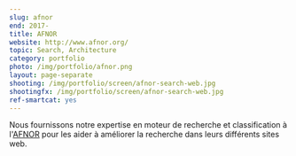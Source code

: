 ```yaml
---
slug: afnor
end: 2017-
title: AFNOR
website: http://www.afnor.org/
topic: Search, Architecture
category: portfolio
photo: /img/portfolio/afnor.png
layout: page-separate
shooting: /img/portfolio/screen/afnor-search-web.jpg
shootingfx: /img/portfolio/screen/afnor-search-web.jpg
ref-smartcat: yes
---
```

Nous fournissons notre expertise en moteur de recherche et classification à l'[AFNOR]({{page.website}}) pour les
aider à améliorer la recherche dans leurs différents sites web.